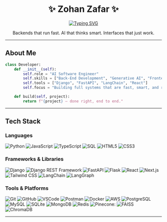 
<div align="center">

# ✨ Zohan Zafar ✨

[![Typing SVG](https://readme-typing-svg.herokuapp.com?font=Fira+Code&duration=3000&pause=1000&center=true&vCenter=true&width=435&lines=AI+Software+Engineer;Backend+Developer+%7C+Django+%7C+FastAPI;Generative+AI+%7C+LLMs+%7C+RAG+Expert)](https://git.io/typing-svg)

<p>Backends that run fast. AI that thinks smart. Interfaces that just work.</p>

</div>

---

## About Me

```python
class Developer:
    def __init__(self):
        self.role = "AI Software Engineer"
        self.skills = ["Back-End Development", "Generative AI", "Frontend Interfaces"]
        self.tools = ["Django", "FastAPI", "LangChain", "React"]
        self.focus = "Building full systems that are fast, smart, and reliable."

    def build(self, project):
        return f"{project} — done right, end to end."
````

---

## Tech Stack

### Languages

![Python](https://img.shields.io/badge/Python-3776AB?style=for-the-badge\&logo=python\&logoColor=white)
![JavaScript](https://img.shields.io/badge/JavaScript-F7DF1E?style=for-the-badge\&logo=javascript\&logoColor=black)
![TypeScript](https://img.shields.io/badge/TypeScript-3178C6?style=for-the-badge&logo=typescript&logoColor=white)
![SQL](https://img.shields.io/badge/SQL-003B57?style=for-the-badge\&logo=sqlite\&logoColor=white)
![HTML5](https://img.shields.io/badge/HTML-E34F26?style=for-the-badge\&logo=html5\&logoColor=white)
![CSS3](https://img.shields.io/badge/CSS-1572B6?style=for-the-badge\&logo=css3\&logoColor=white)

### Frameworks & Libraries

![Django](https://img.shields.io/badge/Django-092E20?style=for-the-badge\&logo=django\&logoColor=white)
![Django REST Framework](https://img.shields.io/badge/Django%20REST%20Framework-092E20?style=for-the-badge&logo=django&logoColor=white)
![FastAPI](https://img.shields.io/badge/FastAPI-009688?style=for-the-badge&logo=fastapi&logoColor=white)
![Flask](https://img.shields.io/badge/Flask-000000?style=for-the-badge&logo=flask&logoColor=white)
![React](https://img.shields.io/badge/React-20232A?style=for-the-badge\&logo=react\&logoColor=61DAFB)
![Next.js](https://img.shields.io/badge/Next.js-000000?style=for-the-badge&logo=next.js&logoColor=white)
![Tailwind CSS](https://img.shields.io/badge/Tailwind-38B2AC?style=for-the-badge\&logo=tailwind-css\&logoColor=white)
![LangChain](https://img.shields.io/badge/LangChain-000000?style=for-the-badge&logo=langchain&logoColor=white)
![LangGraph](https://img.shields.io/badge/LangGraph-000000?style=for-the-badge&logo=langchain&logoColor=white)

### Tools & Platforms

![Git](https://img.shields.io/badge/Git-F05032?style=for-the-badge\&logo=git\&logoColor=white)
![GitHub](https://img.shields.io/badge/GitHub-181717?style=for-the-badge\&logo=github\&logoColor=white)
![VSCode](https://img.shields.io/badge/VS%20Code-007ACC?style=for-the-badge\&logo=visual-studio-code\&logoColor=white)
![Postman](https://img.shields.io/badge/Postman-FF6C37?style=for-the-badge\&logo=postman\&logoColor=white)
![Docker](https://img.shields.io/badge/Postman-FF6C37?style=for-the-badge\&logo=postman\&logoColor=white)
![AWS](https://img.shields.io/badge/AWS-232F3E?style=for-the-badge&logo=amazon-aws&logoColor=white)
![PostgreSQL](https://img.shields.io/badge/PostgreSQL-336791?style=for-the-badge&logo=postgresql&logoColor=white)
![MySQL](https://img.shields.io/badge/MySQL-4479A1?style=for-the-badge&logo=mysql&logoColor=white)
![SQLite](https://img.shields.io/badge/SQLite-003B57?style=for-the-badge&logo=sqlite&logoColor=white)
![MongoDB](https://img.shields.io/badge/MongoDB-47A248?style=for-the-badge&logo=mongodb&logoColor=white)
![Redis](https://img.shields.io/badge/Redis-DC382D?style=for-the-badge&logo=redis&logoColor=white)
![Pinecone:](https://img.shields.io/badge/Pinecone-000000?style=for-the-badge&logo=pinecone&logoColor=white)
![FAISS](https://img.shields.io/badge/FAISS-000000?style=for-the-badge)
![ChromaDB](https://img.shields.io/badge/ChromaDB-000000?style=for-the-badge&logo=chromadb&logoColor=white)

---
